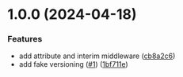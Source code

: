 # 1.0.0 (2024-04-18)


### Features

* add attribute and interim middleware ([cb8a2c6](https://github.com/cduggan-reapit/Reapit.Packages.Versioning/commit/cb8a2c63468feed2e66dec21ffa9f5ad556e785f))
* add fake versioning ([#1](https://github.com/cduggan-reapit/Reapit.Packages.Versioning/issues/1)) ([1bf711e](https://github.com/cduggan-reapit/Reapit.Packages.Versioning/commit/1bf711eca597653130f1b37102a7c68461ce8ca1))

